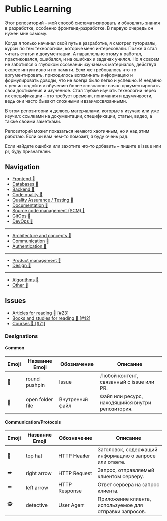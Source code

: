 # Public Learning

Этот репозиторий – мой способ систематизировать и обновлять знания в разработке, особенно фронтенд-разработке. В первую очередь он нужен мне самому.

Когда я только начинал свой путь в разработке, я смотрел туториалы, курсы по тем технологиям, которые меня интересовали. Позже я стал читать статьи и документации. А параллельно этому я работал, практиковался, ошибался, и на ошибках и задачах учился. Но я совсем не заботился о глубоком осознании изучаемых материалов, действуя скорее интуитивно и по памяти. Если же требовалось что-то аргументировать, приходилось вспоминать информацию и формулировать доводы, что не всегда было легко и успешно. И недавно я решил подойти к обучению более осознанно: начал документировать свои достижения и изученное. Стал глубже изучать технологии через их спецификации – это требует времени, понимания и вдумчивости, ведь они часто бывают сложными и взаимосвязанными.

В этом репозитории я делюсь материалами, которые я изучаю или уже изучил: ссылками на документации, спецификации, статьи, видео, а также своими заметками.

Репозиторий может показаться немного хаотичным, но я над этим работаю. Если он вам чем-то поможет, я буду очень рад.

Если найдете ошибки или захотите что-то добавить – пишите в issue или pr, буду признателен.

## Navigation

- [Frontend 📂](./learning-material/frontend/readme.md)
- [Databases 📂](./learning-material/databases/readme.md)
- [Backend 📂](./learning-material/backend/readme.md)
- [Code quality 📂](./learning-material/code-quality/readme.md)
- [Quality Assurance / Testing 📂](./learning-material/qa/readme.md)
- [Documentation 📂](./learning-material/documentation/readme.md)
- [Source code management (SCM) 📂](./learning-material/scm/readme.md)
- [GitOps 📂](./learning-material/git-ops/readme.md)
- [DevOps 📂](./learning-material/dev-ops/readme.md)

___

- [Architecture and concepts 📂](./learning-material/architecture/readme.md)
- [Communication 📂](./learning-material/communication/readme.md)
- [Authentication 📂](./learning-material/authentication/readme.md)

___

- [Product management 📂](./learning-material/product-management/readme.md)
- [Design 📂](./learning-material/design/readme.md)

___

- [Algorithms 📂](./learning-material/algorithms/readme.md)
- [Other 📂](./learning-material/other/readme.md)

## Issues

- [Articles for reading 📍 [#23]](../../issues/23)
- [Books and studies for reading 📍 [#42]](../../issues/42)
- [Courses 📍 [#71]](../../issues/71)

### Designations

#### Common

| Emoji | Название Emoji   | Обозначение     | Описание                                         |
| ----- | ---------------- | --------------- | ------------------------------------------------ |
| 📍     | round pushpin    | Issue           | Любой контент, связанный с issue или PR.         |
| 📂     | open folder file | Внутренний файл | Файл или ресурс, находящийся внутри репозитория. |

#### Communication/Protocols

| Emoji | Название Emoji | Обозначение   | Описание                                                |
| ----- | -------------- | ------------- | ------------------------------------------------------- |
| 🎩     | top hat        | HTTP Header   | Заголовок, содержащий информацию о запросе или ответе.  |
| ➡️     | right arrow    | HTTP Request  | Запрос, отправляемый клиентом серверу.                  |
| ⬅️     | left arrow     | HTTP Response | Ответ сервера на запрос клиента.                        |
| 🕵️     | detective      | User Agent    | Приложение клиента, используемое для отправки запросов. |
